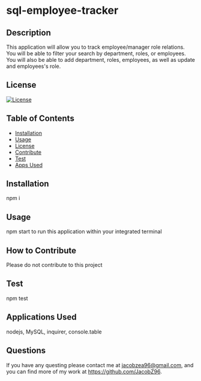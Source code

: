 # sql-employee-tracker

## Description 
This application will allow you to track employee/manager role relations. You will be able to filter your search by department, roles, or employees. You will also be able to add department, roles,  employees, as well as update and employees's role. 

## License 
[![License](https://img.shields.io/badge/License-MIT-yellow.svg)](https://opensource.org/licenses/MIT)

## Table of Contents
- [Installation](#installation)
- [Usage](#usage)
- [License](#license)
- [Contribute](#how-to-contribute)
- [Test](#test)
- [Apps Used](#applications-used)

## Installation 
npm i

## Usage 
npm start to run this application within your integrated terminal


## How to Contribute 
Please do not contribute to this project 

## Test
npm test

## Applications Used
nodejs, MySQL, inquirer, console.table 

## Questions
If you have any questing please contact me at jacobzea96@gmail.com, and you can find more of my work at https://github.com/JacobZ96. 
